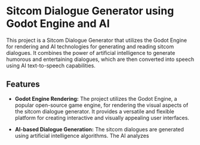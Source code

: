# Sitcom Dialogue Generator using Godot Engine and AI

This project is a Sitcom Dialogue Generator that utilizes the Godot Engine for rendering and AI technologies for generating and reading sitcom dialogues. It combines the power of artificial intelligence to generate humorous and entertaining dialogues, which are then converted into speech using AI text-to-speech capabilities.

## Features

- **Godot Engine Rendering:** The project utilizes the Godot Engine, a popular open-source game engine, for rendering the visual aspects of the sitcom dialogue generator. It provides a versatile and flexible platform for creating interactive and visually appealing user interfaces.

- **AI-based Dialogue Generation:** The sitcom dialogues are generated using artificial intelligence algorithms. The AI analyzes
